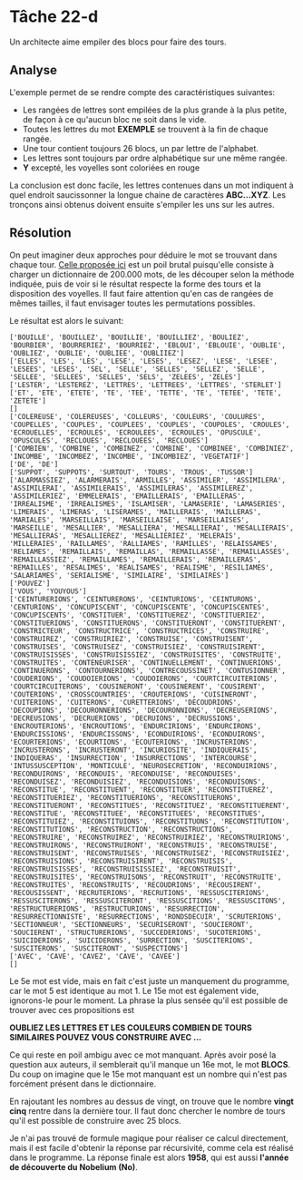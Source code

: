 # Tâche 22-d

Un architecte aime empiler des blocs pour faire des tours.


## Analyse

L'exemple permet de se rendre compte des caractéristiques suivantes:

* Les rangées de lettres sont empilées de la plus grande à la plus petite, de façon à ce qu'aucun bloc ne soit dans le vide.
* Toutes les lettres du mot **EXEMPLE** se trouvent à la fin de chaque rangée.
* Une tour contient toujours 26 blocs, un par lettre de l'alphabet.
* Les lettres sont toujours par ordre alphabétique sur une même rangée.
* **Y** excepté, les voyelles sont coloriées en rouge

La conclusion est donc facile, les lettres contenues dans un mot indiquent à quel endroit saucissonner la longue chaine de caractères **ABC...XYZ**. Les tronçons ainsi obtenus doivent ensuite s'empiler les uns sur les autres.


## Résolution

On peut imaginer deux approches pour déduire le mot se trouvant dans chaque tour. [Celle proposée ici](./../code/P22d.py) est un poil brutal puisqu'elle consiste à charger un dictionnaire de 200.000 mots, de les découper selon la méthode indiquée, puis de voir si le résultat respecte la forme des tours et la disposition des voyelles. Il faut faire attention qu'en cas de rangées de mêmes tailles, il faut envisager toutes les permutations possibles.

Le résultat est alors le suivant:

```
['BOUILLE', 'BOUILLEZ', 'BOUILLIE', 'BOUILLIEZ', 'BOULIEZ', 'BOURBIER', 'BOURRERIEZ', 'BOURRIEZ', 'EBLOUI', 'EBLOUIE', 'OUBLIE', 'OUBLIEZ', 'OUBLIE', 'OUBLIEE', 'OUBLIIEZ']      
['ELLES', 'LES', 'LES', 'LESE', 'LESES', 'LESEZ', 'LESE', 'LESEE', 'LESEES', 'LESES', 'SEL', 'SELLE', 'SELLES', 'SELLEZ', 'SELLE', 'SELLEE', 'SELLEES', 'SELLES', 'SELS', 'ZELEES', 'ZELES']
['LESTER', 'LESTEREZ', 'LETTRES', 'LETTREES', 'LETTRES', 'STERLET']
['ET', 'ETE', 'ETETE', 'TE', 'TEE', 'TETTE', 'TE', 'TETEE', 'TETE', 'ZETETE']
[]
['COLEREUSE', 'COLEREUSES', 'COLLEURS', 'COULEURS', 'COULURES', 'COUPELLES', 'COUPLES', 'COUPLEES', 'COUPLES', 'COUPOLES', 'CROULES', 'ECROUELLES', 'ECROULES', 'ECROULEES', 'ECROULES', 'OPUSCULE', 'OPUSCULES', 'RECLOUES', 'RECLOUEES', 'RECLOUES']
['COMBIEN', 'COMBINE', 'COMBINEZ', 'COMBINE', 'COMBINEE', 'COMBINIEZ', 'INCOMBE', 'INCOMBEZ', 'INCOMBE', 'INCOMBIEZ', 'VEGETATIF']
['DE', 'DE']
['SUPPOT', 'SUPPOTS', 'SURTOUT', 'TOURS', 'TROUS', 'TUSSOR']
['ALARMASSIEZ', 'ALARMERAIS', 'ARMILLES', 'ASSIMILER', 'ASSIMILERA', 'ASSIMILERAI', 'ASSIMILERAIS', 'ASSIMILERAS', 'ASSIMILEREZ', 'ASSIMILERIEZ', 'EMMELERAIS', 'EMAILLERAIS', 'EMAILLERAS', 'IRREALISME', 'IRREALISMES', 'ISLAMISER', 'LAMASERIE', 'LAMASERIES', 'LIMERAIS', 'LIMERAS', 'LISERAMES', 'MAILLERAIS', 'MAILLERAS', 'MARIALES', 'MARSEILLAIS', 'MARSEILLAISE', 'MARSEILLAISES', 'MARSEILLE', 'MESALLIER', 'MESALLIERA', 'MESALLIERAI', 'MESALLIERAIS', 'MESALLIERAS', 'MESALLIEREZ', 'MESALLIERIEZ', 'MELERAIS', 'MILLERAIES', 'RAILLAMES', 'RALLIAMES', 'RAMILLES', 'RELAISSAMES', 'RELIAMES', 'REMAILLAIS', 'REMAILLAS', 'REMAILLASSE', 'REMAILLASSES', 'REMAILLASSIEZ', 'REMAILLAMES', 'REMAILLERAIS', 'REMAILLERAS', 'REMAILLES', 'RESALIMES', 'REALISAMES', 'REALISME', 'RESILIAMES', 'SALARIAMES', 'SERIALISME', 'SIMILAIRE', 'SIMILAIRES']
['POUVEZ']
['VOUS', 'YOUYOUS']
['CEINTURERIONS', 'CEINTURERONS', 'CEINTURIONS', 'CEINTURONS', 'CENTURIONS', 'CONCUPISCENT', 'CONCUPISCENTE', 'CONCUPISCENTES', 'CONCUPISCENTS', 'CONSTITUER', 'CONSTITUEREZ', 'CONSTITUERIEZ', 'CONSTITUERIONS', 'CONSTITUERONS', 'CONSTITUERONT', 'CONSTITUERENT', 'CONSTRICTEUR', 'CONSTRUCTRICE', 'CONSTRUCTRICES', 'CONSTRUIRE', 'CONSTRUIREZ', 'CONSTRUIRIEZ', 'CONSTRUISE', 'CONSTRUISENT', 'CONSTRUISES', 'CONSTRUISEZ', 'CONSTRUISIEZ', 'CONSTRUISIRENT', 'CONSTRUISISSES', 'CONSTRUISISSIEZ', 'CONSTRUISITES', 'CONSTRUITE', 'CONSTRUITES', 'CONTENEURISER', 'CONTINUELLEMENT', 'CONTINUERIONS', 'CONTINUERONS', 'CONTOURNERIONS', 'CONTRECOUSSINET', 'CONTUSIONNER', 'COUDERIONS', 'COUDOIERIONS', 'COUDOIERONS', 'COURTCIRCUITERIONS', 'COURTCIRCUITERONS', 'COUSINERONT', 'COUSINERENT', 'COUSIRENT', 'COUTERIONS', 'CROSSCOUNTRIES', 'CROUTERIONS', 'CUISINERONT', 'CUITERIONS', 'CUITERONS', 'CURETTERIONS', 'DECOUDRIONS', 'DECOUPIONS', 'DECOURONNERIONS', 'DECOURONNIONS', 'DECREUSERIONS', 'DECREUSIONS', 'DECRUERIONS', 'DECRUIONS', 'DECRUSSIONS', 'ENCROUTERIONS', 'ENCROUTIONS', 'ENDURCIRIONS', 'ENDURCIRONS', 'ENDURCISSIONS', 'ENDURCISSONS', 'ECONDUIRIONS', 'ECONDUIRONS', 'ECOURTERIONS', 'ECOURTIONS', 'ECOUTERIONS', 'INCRUSTERIONS', 'INCRUSTERONS', 'INCRUSTERONT', 'INCURIOSITE', 'INDIQUERAIS', 'INDIQUERAS', 'INSURRECTION', 'INSURRECTIONS', 'INTERCOURSE', 'INTUSSUSCEPTION', 'MONTICULE', 'NEUROSECRETION', 'RECONDUIRIONS', 'RECONDUIRONS', 'RECONDUIS', 'RECONDUISE', 'RECONDUISES', 'RECONDUISEZ', 'RECONDUISIEZ', 'RECONDUISIONS', 'RECONDUISONS', 'RECONSTITUE', 'RECONSTITUENT', 'RECONSTITUER', 'RECONSTITUEREZ', 'RECONSTITUERIEZ', 'RECONSTITUERIONS', 'RECONSTITUERONS', 'RECONSTITUERONT', 'RECONSTITUES', 'RECONSTITUEZ', 'RECONSTITUERENT', 'RECONSTITUE', 'RECONSTITUEE', 'RECONSTITUEES', 'RECONSTITUES', 'RECONSTITUIEZ', 'RECONSTITUIONS', 'RECONSTITUONS', 'RECONSTITUTION', 'RECONSTITUTIONS', 'RECONSTRUCTION', 'RECONSTRUCTIONS', 'RECONSTRUIRE', 'RECONSTRUIREZ', 'RECONSTRUIRIEZ', 'RECONSTRUIRIONS', 'RECONSTRUIRONS', 'RECONSTRUIRONT', 'RECONSTRUIS', 'RECONSTRUISE', 'RECONSTRUISENT', 'RECONSTRUISES', 'RECONSTRUISEZ', 'RECONSTRUISIEZ', 'RECONSTRUISIONS', 'RECONSTRUISIRENT', 'RECONSTRUISIS', 'RECONSTRUISISSES', 'RECONSTRUISISSIEZ', 'RECONSTRUISIT', 'RECONSTRUISITES', 'RECONSTRUISONS', 'RECONSTRUIT', 'RECONSTRUITE', 'RECONSTRUITES', 'RECONSTRUITS', 'RECOUDRIONS', 'RECOUSIRENT', 'RECOUSISSENT', 'RECRUTERIONS', 'RECRUTIONS', 'RESSUSCITERIONS', 'RESSUSCITERONS', 'RESSUSCITERONT', 'RESSUSCITIONS', 'RESSUSCITONS', 'RESTRUCTURERIONS', 'RESTRUCTURIONS', 'RESURRECTION', 'RESURRECTIONNISTE', 'RESURRECTIONS', 'RONDSDECUIR', 'SCRUTERIONS', 'SECTIONNEUR', 'SECTIONNEURS', 'SECURISERONT', 'SOUCIERONT', 'SOUCIERENT', 'STRUCTURERIONS', 'SUCCEDERIONS', 'SUCOTERIONS', 'SUICIDERIONS', 'SUICIDERONS', 'SURRECTION', 'SUSCITERIONS', 'SUSCITERONS', 'SUSCITERONT', 'SUSPECTIONS']
['AVEC', 'CAVE', 'CAVEZ', 'CAVE', 'CAVEE']
[]
```

Le 5e mot est vide, mais en fait c'est juste un manquement du programme, car le mot 5 est identique au mot 1. Le 15e mot est également vide, ignorons-le pour le moment. La phrase la plus sensée qu'il est possible de trouver avec ces propositions est

**OUBLIEZ LES LETTRES ET LES COULEURS COMBIEN DE TOURS SIMILAIRES POUVEZ VOUS CONSTRUIRE AVEC ...**

Ce qui reste en poil ambigu avec ce mot manquant. Après avoir posé la question aux auteurs, il semblerait qu'il manque un 16e mot, le mot **BLOCS**. Du coup on imagine que le 15e mot manquant est un nombre qui n'est pas forcément présent dans le dictionnaire.

En rajoutant les nombres au dessus de vingt, on trouve que le nombre **vingt cinq** rentre dans la dernière tour. Il faut donc chercher le nombre de tours qu'il est possible de construire avec 25 blocs.

Je n'ai pas trouvé de formule magique pour réaliser ce calcul directement, mais il est facile d'obtenir la réponse par récursivité, comme cela est réalisé dans le programme. La réponse finale est alors **1958**, qui est aussi **l'année de découverte du Nobelium (No)**.


